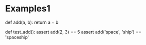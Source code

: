 # Examples1

def add(a, b):
    return a + b


def test_add():
    assert add(2, 3) == 5
    assert add('space', 'ship') == 'spaceship'
